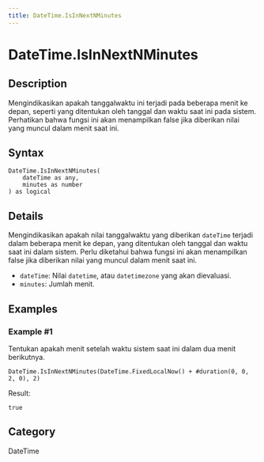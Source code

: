 ```yaml
---
title: DateTime.IsInNextNMinutes
---
```


# DateTime.IsInNextNMinutes


## Description

Mengindikasikan apakah tanggalwaktu ini terjadi pada beberapa menit ke depan, seperti yang ditentukan oleh tanggal dan waktu saat ini pada sistem. Perhatikan bahwa fungsi ini akan menampilkan false jika diberikan nilai yang muncul dalam menit saat ini.


## Syntax

```powerquery
DateTime.IsInNextNMinutes(
    dateTime as any,
    minutes as number
) as logical
```


## Details

Mengindikasikan apakah nilai tanggalwaktu yang diberikan <code>dateTime</code> terjadi dalam beberapa menit ke depan, yang ditentukan oleh tanggal dan waktu saat ini dalam sistem. Perlu diketahui bahwa fungsi ini akan menampilkan false jika diberikan nilai yang muncul dalam menit saat ini.      <ul>      <li><code>dateTime</code>: Nilai <code>datetime</code>, atau <code>datetimezone</code> yang akan dievaluasi.</li>      <li><code>minutes</code>: Jumlah menit.</li>      </ul>


## Examples

### Example #1 
Tentukan apakah menit setelah waktu sistem saat ini dalam dua menit berikutnya.
```powerquery
DateTime.IsInNextNMinutes(DateTime.FixedLocalNow() + #duration(0, 0, 2, 0), 2)
```

Result: 
```powerquery
true
```




## Category
DateTime
